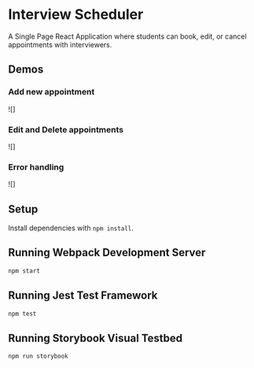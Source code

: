 # Interview Scheduler

A Single Page React Application where students can book, edit, or cancel appointments with interviewers. 

## Demos

### Add new appointment 
![]

### Edit and Delete appointments
![]

### Error handling 
![]

## Setup

Install dependencies with `npm install`.

## Running Webpack Development Server

```sh
npm start
```

## Running Jest Test Framework

```sh
npm test
```

## Running Storybook Visual Testbed

```sh
npm run storybook
```
